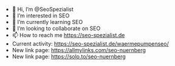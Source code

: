 - 👋 Hi, I’m @SeoSpezialist
- 👀 I’m interested in SEO
- 🌱 I’m currently learning SEO
- 💞️ I’m looking to collaborate on SEO
- 📫 How to reach me https://seo-spezialist.de
- Current activity: https://seo-spezialist.de/waermepumpenseo/
- New link page: https://allmylinks.com/seo-nuernberg
- New link page: https://solo.to/seo-nuernberg

<!---
SeoSpezialist/SeoSpezialist is a ✨ special ✨ repository because its `README.md` (this file) appears on your GitHub profile.
You can click the Preview link to take a look at your changes.
--->

